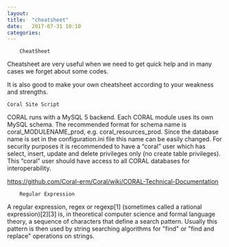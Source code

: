 ```yaml
---
layout: 
title:  "cheatsheet"
date:   2017-07-31 10:10
categories: 
---	
```

		
		
		CheatSheet

Cheatsheet are very useful when we need to get quick help and in many cases we forget about some codes.

It is also good to make your own cheatsheet according to your weakness and strengths.

	Coral Site Script
CORAL runs with a MySQL 5 backend. Each CORAL module uses its own MySQL schema. The recommended format for schema name is coral_MODULENAME_prod, e.g. coral_resources_prod. Since the database name is set in the configuration.ini file this name can be easily changed. For security purposes it is recommended to have a “coral” user which has select, insert, update and delete privileges only (no create table privileges). This “coral” user should have access to all CORAL databases for interoperability.

https://github.com/Coral-erm/Coral/wiki/CORAL-Technical-Documentation

		Regular Expression
A regular expression, regex or regexp[1] (sometimes called a rational expression)[2][3] is, in theoretical computer science and formal language theory, a sequence of characters that define a search pattern. Usually this pattern is then used by string searching algorithms for "find" or "find and replace" operations on strings.
